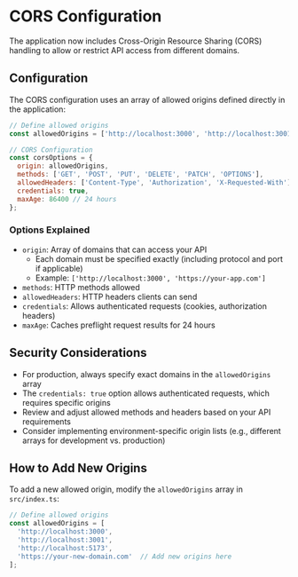 # CORS Configuration

The application now includes Cross-Origin Resource Sharing (CORS) handling to allow or restrict API access from different domains.

## Configuration

The CORS configuration uses an array of allowed origins defined directly in the application:

```javascript
// Define allowed origins
const allowedOrigins = ['http://localhost:3000', 'http://localhost:3001', 'http://localhost:5173'];

// CORS Configuration
const corsOptions = {
  origin: allowedOrigins,
  methods: ['GET', 'POST', 'PUT', 'DELETE', 'PATCH', 'OPTIONS'],
  allowedHeaders: ['Content-Type', 'Authorization', 'X-Requested-With'],
  credentials: true,
  maxAge: 86400 // 24 hours
};
```

### Options Explained

- `origin`: Array of domains that can access your API
  - Each domain must be specified exactly (including protocol and port if applicable)
  - Example: `['http://localhost:3000', 'https://your-app.com']`
- `methods`: HTTP methods allowed
- `allowedHeaders`: HTTP headers clients can send
- `credentials`: Allows authenticated requests (cookies, authorization headers)
- `maxAge`: Caches preflight request results for 24 hours

## Security Considerations

- For production, always specify exact domains in the `allowedOrigins` array
- The `credentials: true` option allows authenticated requests, which requires specific origins
- Review and adjust allowed methods and headers based on your API requirements
- Consider implementing environment-specific origin lists (e.g., different arrays for development vs. production)

## How to Add New Origins

To add a new allowed origin, modify the `allowedOrigins` array in `src/index.ts`:

```javascript
// Define allowed origins
const allowedOrigins = [
  'http://localhost:3000',
  'http://localhost:3001',
  'http://localhost:5173',
  'https://your-new-domain.com'  // Add new origins here
];
``` 